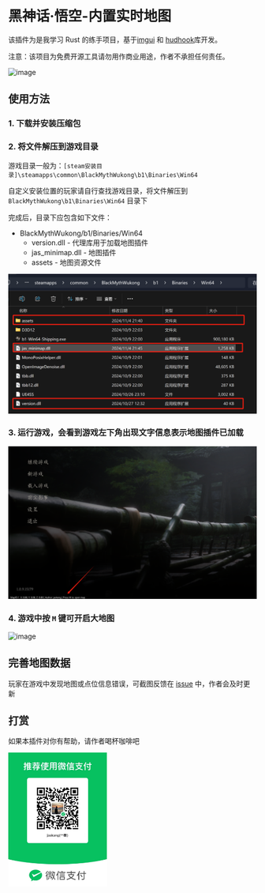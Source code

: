 
# 黑神话·悟空-内置实时地图

该插件为是我学习 Rust 的练手项目，基于[imgui](https://github.com/ocornut/imgui) 和 [hudhook](https://github.com/veeenu/hudhook?from=jaskang)库开发。

注意：该项目为免费开源工具请勿用作商业用途，作者不承担任何责任。

![image](./docs/images/minmap.png) 

## 使用方法

### 1. 下载并安装压缩包 

### 2. 将文件解压到游戏目录

游戏目录一般为：`[steam安装目录]\steamapps\common\BlackMythWukong\b1\Binaries\Win64`

自定义安装位置的玩家请自行查找游戏目录，将文件解压到 `BlackMythWukong\b1\Binaries\Win64` 目录下

完成后，目录下应包含如下文件：
- BlackMythWukong/b1/Binaries/Win64
  - version.dll - 代理库用于加载地图插件
  - jas_minimap.dll - 地图插件
  - assets - 地图资源文件

![image](./docs/images/files.png) 

### 3. 运行游戏，会看到游戏左下角出现文字信息表示地图插件已加载

![image](./docs/images/loadinfo.png) 

### 4. 游戏中按 `M` 键可开启大地图

![image](./docs/images/bigmap.png) 


## 完善地图数据

玩家在游戏中发现地图或点位信息错误，可截图反馈在 [issue](https://github.com/jaskang/jas_minimap/issues) 中，作者会及时更新


## 打赏

如果本插件对你有帮助，请作者喝杯咖啡吧

<div align="">
<img src="./docs/images/donate.jpg" alt="打赏" style="width: 200px;" />
</div>
